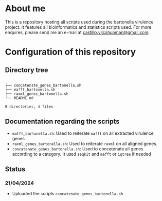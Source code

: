 # About me
This is a repository hosting all scripts used during the bartonella virulence project. It features all bioinformatics and statistics scripts used. For more enquires, please send me an e-mail at castillo.vilcahuaman@gmail.com.
# Configuration of this repository
## Directory tree
```
.
├── concatenate_genes_bartonella.sh
├── mafft_bartonella.sh
├── raxml_genes_bartonella.sh
└── README.md

0 directories, 4 files
```
## Documentation regarding the scripts
- `mafft_bartonella.sh`: Used to reiterate `mafft` on all extracted virulence genes
- `raxml_genes_bartonella.sh`: Used to reiterate `raxml` on all aligned genes.
- `concatenate_genes_bartonella.sh`: Used to concatenate all genes according to a category. It used `seqkit` and `mafft` or `iqtree` if needed
## Status
### 21/04/2024
- Uploaded the scripts `concatenate_genes_bartonella.sh`
